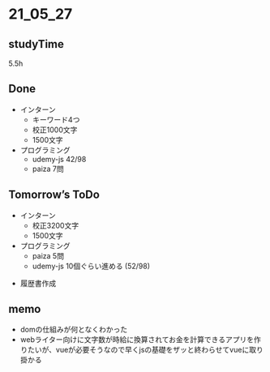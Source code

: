 # 21_05_27

## studyTime
5.5h

## Done
- インターン
	- キーワード4つ
	- 校正1000文字
	- 1500文字
- プログラミング
	- udemy-js 42/98
	- paiza 7問

## Tomorrow’s ToDo
- インターン
	- 校正3200文字
	- 1500文字
- プログラミング
	- paiza 5問
	- udemy-js 10個ぐらい進める (52/98)
* 履歴書作成
## memo
- domの仕組みが何となくわかった
- webライター向けに文字数が時給に換算されてお金を計算できるアプリを作りたいが、vueが必要そうなので早くjsの基礎をザッと終わらせてvueに取り掛かる



